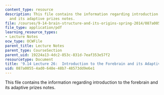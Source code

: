 ```yaml
---
content_type: resource
description: This file contains the information regarding introduction to the forebrain
  and its adaptive prizes notes.
file: /courses/9-14-brain-structure-and-its-origins-spring-2014/087a00554ad0648e48b748573dd9e6e1_MIT9_14S14_Lecture26.pdf
file_type: application/pdf
learning_resource_types:
- Lecture Notes
ocw_type: OCWFile
parent_title: Lecture Notes
parent_type: CourseSection
parent_uid: 19224a13-4dc2-853c-831d-7eaf353e57f2
resourcetype: Document
title: '9.14 Lecture 26:  Introduction to the Forebrain and its Adaptive Prizes Notes'
uid: 087a0055-4ad0-648e-48b7-48573dd9e6e1
---
```

This file contains the information regarding introduction to the forebrain and its adaptive prizes notes.

